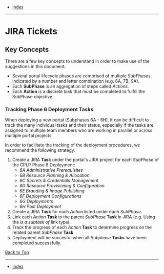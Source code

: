 <a id="top"></a>

- [Index](../index.md)

---

# JIRA Tickets

## Key Concepts

There are a few key concepts to understand in order to make use of the suggestions in this document.

- Several portal lifecycle phases are comprised of multiple _SubPhases_, indicated by a number and letter combination (e.g. 6A, 7B, 9A).
- Each **SubPhase** is an aggregation of steps called _Actions_.
- Each **Action** is a discrete task that must be completed to fulfill the SubPhase objective.

### Tracking Phase 6 Deployment Tasks

When deploying a new portal (Subphases 6A - 6H), it can be difficult to track the many individual tasks and their status, especially if the tasks are assigned to multiple team members who are working in parallel or across multiple portal projects.

In order to facilitate the tracking of the deployment procedures, we recommend the following strategy:

1. Create a JIRA **Task** under the portal's JIRA project for each _SubPhase_ of the CPLP Phase 6 Deployment:
   - _6A Administrative Prerequisites_
   - _6B Resource Planning & Allocation_
   - _6C Secrets & Credentials Management_
   - _6D Resource Provisioning & Configuration_
   - _6E Branding & Image Publishing_
   - _6F Deployment Configurations_
   - _6G Deployments_
   - _6H Post Deployment_
2. Create a JIRA **Task** for each _Action_ listed under each _SubPhase_.
3. Link each _Action_ **Task** to the parent _SubPhase_ **Task** in JIRA (e.g. Using the  _is a subtask of_ link type).
4. Track the progress of each _Action_ **Task** to determine progress on the related parent _SubPhase_ **Task**.
5. Deployment will be succesful when all _Subphase_ **Tasks** have been completed successfully.

<a class="inline-navlink-page-top" href="#top">Back to Top</a>

---

- [Index](../index.md)
